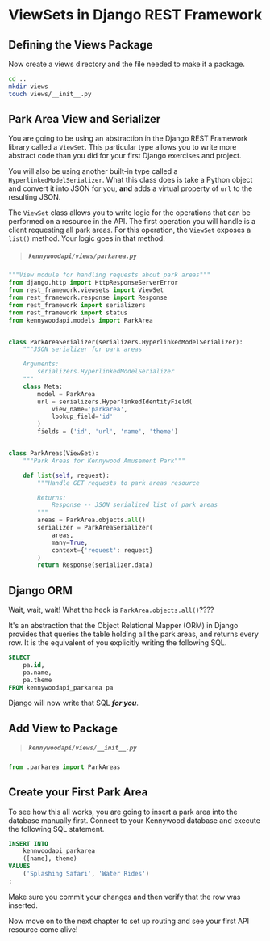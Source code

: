 # ViewSets in Django REST Framework

## Defining the Views Package

Now create a views directory and the file needed to make it a package.

```sh
cd ..
mkdir views
touch views/__init__.py
```

## Park Area View and Serializer

You are going to be using an abstraction in the Django REST Framework library called a `ViewSet`. This particular type allows you to write more abstract code than you did for your first Django exercises and project.

You will also be using another built-in type called a `HyperlinkedModelSerializer`. What this class does is take a Python object and convert it into JSON for you, **and** adds a virtual property of `url` to the resulting JSON.

The `ViewSet` class allows you to write logic for the operations that can be performed on a resource in the API. The first operation you will handle is a client requesting all park areas. For this operation, the `ViewSet` exposes a `list()` method. Your logic goes in that method.

> ##### `kennywoodapi/views/parkarea.py`

```py
"""View module for handling requests about park areas"""
from django.http import HttpResponseServerError
from rest_framework.viewsets import ViewSet
from rest_framework.response import Response
from rest_framework import serializers
from rest_framework import status
from kennywoodapi.models import ParkArea


class ParkAreaSerializer(serializers.HyperlinkedModelSerializer):
    """JSON serializer for park areas

    Arguments:
        serializers.HyperlinkedModelSerializer
    """
    class Meta:
        model = ParkArea
        url = serializers.HyperlinkedIdentityField(
            view_name='parkarea',
            lookup_field='id'
        )
        fields = ('id', 'url', 'name', 'theme')


class ParkAreas(ViewSet):
    """Park Areas for Kennywood Amusement Park"""

    def list(self, request):
        """Handle GET requests to park areas resource

        Returns:
            Response -- JSON serialized list of park areas
        """
        areas = ParkArea.objects.all()
        serializer = ParkAreaSerializer(
            areas,
            many=True,
            context={'request': request}
        )
        return Response(serializer.data)
```

## Django ORM

Wait, wait, wait! What the heck is `ParkArea.objects.all()`????

It's an abstraction that the Object Relational Mapper (ORM) in Django provides that queries the table holding all the park areas, and returns every row. It is the equivalent of you explicitly writing the following SQL.

```sql
SELECT
    pa.id,
    pa.name,
    pa.theme
FROM kennywoodapi_parkarea pa
```

Django will now write that SQL _**for you**_.

## Add View to Package

> ##### `kennywoodapi/views/__init__.py`

```py
from .parkarea import ParkAreas
```

## Create your First Park Area

To see how this all works, you are going to insert a park area into the database manually first. Connect to your Kennywood database and execute the following SQL statement.


```sql
INSERT INTO
    kennwoodapi_parkarea
    ([name], theme)
VALUES
    ('Splashing Safari', 'Water Rides')
;
```

Make sure you commit your changes and then verify that the row was inserted.

Now move on to the next chapter to set up routing and see your first API resource come alive!
